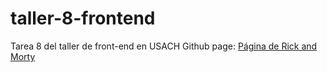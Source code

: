 # taller-8-frontend
Tarea 8 del taller de front-end en USACH
Github page: [Página de Rick and Morty](https://ianrickmers.github.io/tarea-8-frontend/)